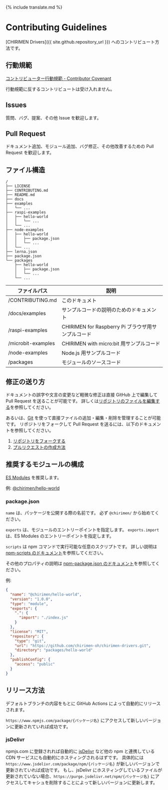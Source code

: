 {% include translate.md %}

# Contributing Guidelines

[CHIRIMEN Drivers]({{ site.github.repository_url }}) へのコントリビュート方法です。

## 行動規範

[コントリビューター行動規範 - Contributor Covenant](https://www.contributor-covenant.org/ja/version/1/4/code-of-conduct)

行動規範に反するコントリビュートは受け入れません。

## Issues

質問、バグ、提案、その他 Issue を歓迎します。

## Pull Request

ドキュメント追加、モジュール追加、バグ修正、その他改善するための Pull Request を歓迎します。

## ファイル構造

```
/
├── LICENSE
├── CONTRIBUTING.md
├── README.md
├── docs
├── examples
│   └── ...
├── raspi-examples
│   ├── hello-world
│   │   └── ...
│   └── ...
├── node-examples
│   ├── hello-world
│   │   ├── package.json
│   │   └── ...
│   └── ...
├── lerna.json
├── package.json
└── packages
    ├── hello-world
    │   ├── package.json
    │   └── ...
    └── ...
```

| ファイルパス       | 説明                                               |
| ------------------ | -------------------------------------------------- |
| /CONTRIBUTING.md   | このドキュメト                                     |
| /docs/examples     | サンプルコードの説明のためのドキュメント           |
| /raspi-examples    | CHIRIMEN for Raspberry Pi ブラウザ用サンプルコード |
| /microbit-examples | CHIRIMEN with micro:bit 用サンプルコード           |
| /node-examples     | Node.js 用サンプルコード                           |
| /packages          | モジュールのソースコード                           |

## 修正の送り方

ドキュメントの誤字や文言の変更など軽微な修正は直接 GitHub 上で編集して Pull Request を送ることが可能です。
詳しくは[リポジトリのファイルを編集する](https://help.github.com/ja/github/managing-files-in-a-repository/editing-files-in-your-repository)を参照してください。

あるいは、[Git](https://git-scm.com/) を使って直接ファイルの追加・編集・削除を管理することが可能です。
リポジトリをフォークして Pull Request を送るには、以下のドキュメントを参照してください。

1. [リポジトリをフォークする](https://help.github.com/ja/github/getting-started-with-github/fork-a-repo)
2. [プルリクエストの作成方法](https://help.github.com/ja/github/collaborating-with-issues-and-pull-requests/creating-a-pull-request)

## 推奨するモジュールの構成

[ES Modules](https://tc39.es/ecma262/#sec-imports) を推奨します。

例: [@chirimen/hello-world](https://www.npmjs.com/package/@chirimen/hello-world)

### package.json

`name` は、パッケージを公開する際の名前です。
必ず `@chirimen/` から始めてください。

`exports` は、モジュールのエントリーポイントを指定します。
`exports.import` は、ES Modules のエントリーポイントを指定します。

`scripts` は npm コマンドで実行可能な任意のスクリプトです。
詳しい説明は [npm-scripts のドキュメント](https://docs.npmjs.com/misc/scripts)を参照してください。

その他のプロパティの説明は [npm-package.json のドキュメント](https://docs.npmjs.com/files/package.json)を参照してください。

例:

```json
{
  "name": "@chirimen/hello-world",
  "version": "1.0.0",
  "type": "module",
  "exports": {
    ".": {
      "import": "./index.js"
    }
  },
  "license": "MIT",
  "repository": {
    "type": "git",
    "url": "https://github.com/chirimen-oh/chirimen-drivers.git",
    "directory": "packages/hello-world"
  },
  "publishConfig": {
    "access": "public"
  }
}
```

## リリース方法

デフォルトブランチの内容をもとに GitHub Actions によって自動的にリリースされます。

`https://www.npmjs.com/package/{パッケージ名}` にアクセスして新しいバージョンに更新されていれば成功です。

### jsDelivr

npmjs.com に登録されれば自動的に [jsDelivr](https://www.jsdelivr.com/) など他の npm と連携している CDN サービスにも自動的にホスティングされるはずです。
具体的には `https://www.jsdelivr.com/package/npm/{パッケージ名}` が新しいバージョンで更新されていれば成功です。
もし、jsDelivr にホスティングしているファイルが更新されていない場合、`https://purge.jsdelivr.net/npm/{パッケージ名}` にアクセスしてキャシュを削除することによって新しいバージョンに更新します。
